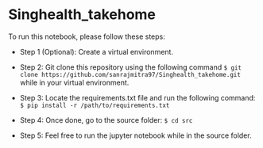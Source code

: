 # Singhealth_takehome

To run this notebook, please follow these steps:

- Step 1 (Optional): Create a virtual environment. 

- Step 2: Git clone this repository using the following command `$ git clone https://github.com/sanrajmitra97/Singhealth_takehome.git` while in your virtual environment.

- Step 3: Locate the requirements.txt file and run the following command: `$ pip install -r /path/to/requirements.txt`

- Step 4: Once done, go to the source folder: `$ cd src`

- Step 5: Feel free to run the jupyter notebook while in the source folder. 




